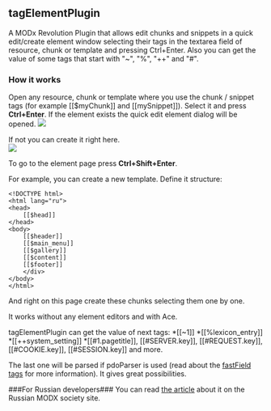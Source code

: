 ## tagElementPlugin
A MODx Revolution Plugin that allows edit chunks and snippets in a quick edit/create element window selecting their tags in the textarea field of resource, chunk or template and pressing Ctrl+Enter. Also you can get the value of some tags that start with "~", "%", "++" and "#". 

### How it works
Open any resource, chunk or template where you use the chunk / snippet tags (for example [[$myChunk]] and [[mySnippet]]). Select it and press **Ctrl+Enter**. If the element exists the quick edit element dialog will be opened. 
[![](https://file.modx.pro/files/5/4/3/54336e8e39f90677c562d38a395497cas.jpg)](https://file.modx.pro/files/5/4/3/54336e8e39f90677c562d38a395497ca.png)

If not you can create it right here.  
[![](https://file.modx.pro/files/a/8/c/a8cd30b9558562011c72629df6520364s.jpg)](https://file.modx.pro/files/a/8/c/a8cd30b9558562011c72629df6520364.png)

To go to the element page press **Ctrl+Shift+Enter**.

For example, you can create a new template. Define it structure:
```
<!DOCTYPE html>
<html lang="ru">
<head>
    [[$head]]
</head>    
<body>
    [[$header]]
    [[$main_menu]]
    [[$gallery]]
    [[$content]]
    [[$footer]]
    </div> 
</body>
</html>
```
And right on this page create these chunks selecting them one by one. 

It works without any element editors and with Ace.

tagElementPlugin can get the value of next tags:
*[[~1]]
*[[%lexicon_entry]]
*[[++system_setting]]
*[[#1.pagetitle]], [[#SERVER.key]], [[#REQUEST.key]], [[#COOKIE.key]], [[#SESSION.key]] and more.

The last one will be parsed if pdoParser is used (read about the [fastField tags](http://docs.modx.pro/en/components/pdotools/parser#fastField-tag) for more information). It gives great possibilities.

###For Russian developers###
You can read [the article]( https://modx.pro/components/6698-editing-selected-items) about it on the Russian MODX society site. 
